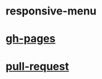 # responsive-menu

# [gh-pages](https://vitaliybaryliuk.github.io/responsive-menu/)
# [pull-request](https://github.com/VitaliyBaryliuk/responsive-menu/pull/1/files)
